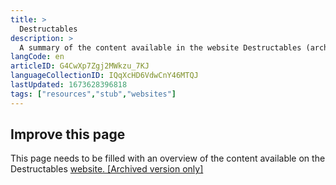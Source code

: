 ```yaml
---
title: >
  Destructables
description: >
  A summary of the content available in the website Destructables (archived version only)
langCode: en
articleID: G4CwXp7Zgj2MWkzu_7KJ
languageCollectionID: IQqXcHD6VdwCnY46MTQJ
lastUpdated: 1673628396818
tags: ["resources","stub","websites"]
---
```


## **Improve this page**

This page needs to be filled with an overview of the content available on the Destructables [website. \[Archived version only\]](https://web.archive.org/web/20210716184742/http://destructables.org/)